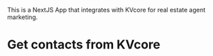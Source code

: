 This is a NextJS App that integrates with KVcore for real estate agent marketing.

# Get contacts from KVcore
